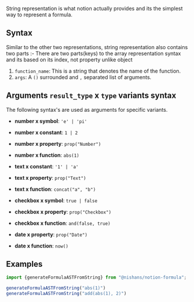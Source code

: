 String representation is what notion actually provides and its the simplest way to represent a formula.

## Syntax

Similar to the other two representations, string representation also contains two parts :-
There are two parts(keys) to the array representation syntax and its based on its index, not property unlike object 

1. `function_name`: This is a string that denotes the name of the function.
2. `args`: A `()` surrounded and `,` separated list of arguments.

## Arguments `result_type` x `type` variants syntax

The following syntax's are used as arguments for specific variants.

* **number x symbol**: `'e' | 'pi'`
* **number x constant**: `1 | 2`
* **number x property**: `prop("Number")`
* **number x function**: `abs(1)`

* **text x constant**: `'1' | 'a'`
* **text x property**: `prop("Text")`
* **text x function**: `concat("a", "b")`

* **checkbox x symbol**: `true | false`
* **checkbox x property**: `prop("Checkbox")`
* **checkbox x function**: `and(false, true)`

* **date x property**: `prop("Date")`
* **date x function**: `now()`

## Examples

```ts
import {generateFormulaASTFromString} from "@nishans/notion-formula";

generateFormulaASTFromString("abs(1)")
generateFormulaASTFromString("add(abs(1), 2)")
```